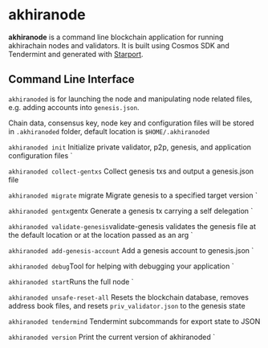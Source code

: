 # akhiranode

**akhiranode** is a command line blockchain application for running akhirachain nodes and validators. It is built using Cosmos SDK and Tendermint and generated with [Starport](https://github.com/tendermint/starport).


## Command Line Interface

`akhiranoded` is for launching the node and manipulating node related files, e.g. adding accounts into `genesis.json`.

Chain data, consensus key, node key and configuration files will be stored in `.akhiranoded` folder, default location is `$HOME/.akhiranoded`

`akhiranoded init` Initialize private validator, p2p, genesis, and application configuration files `

`akhiranoded collect-gentxs` Collect genesis txs and output a genesis.json file

`akhiranoded migrate` migrate Migrate genesis to a specified target version `

`akhiranoded gentx`gentx Generate a genesis tx carrying a self delegation `

`akhiranoded validate-genesis`validate-genesis validates the genesis file at the default location or at the location passed as an arg `

`akhiranoded add-genesis-account` Add a genesis account to genesis.json `

`akhiranoded debug`Tool for helping with debugging your application `

`akhiranoded start`Runs the full node `

`akhiranoded unsafe-reset-all` Resets the blockchain database, removes address book files, and resets `priv_validator.json` to the genesis state

`akhiranoded tendermind` Tendermint subcommands for export state to JSON

`akhiranoded version` Print the current version of akhiranoded `
